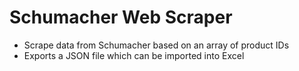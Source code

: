 # Schumacher Web Scraper

- Scrape data from Schumacher based on an array of product IDs
- Exports a JSON file which can be imported into Excel
